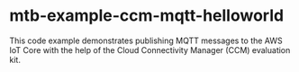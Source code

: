 # mtb-example-ccm-mqtt-helloworld
This code example demonstrates publishing MQTT messages to the AWS IoT Core with the help of the Cloud Connectivity Manager (CCM) evaluation kit.
